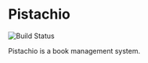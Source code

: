 # Pistachio
![Build Status](https://api.travis-ci.org/0x5f3759df-Hacker/pistachio.svg?branch=master)

Pistachio is a book management system.

